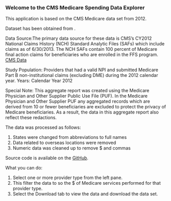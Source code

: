 ### Welcome to the CMS Medicare Spending Data Explorer

This application is based on the CMS Medicare data set from 2012.

Dataset has been obtained from . 

Data Source:The primary data source for these data is CMS’s CY2012 National Claims History (NCH) Standard Analytic Files (SAFs) which include claims as of 6/30/2013. The NCH SAFs contain 100 percent of Medicare final action claims for beneficiaries who are enrolled in the FFS program. [CMS Data](http://www.cms.gov/Research-Statistics-Data-and-Systems/Statistics-Trends-and-Reports/Medicare-Provider-Charge-Data/Physician-and-Other-Supplier.html)

Study Population: Providers that had a valid NPI and submitted Medicare Part B non-institutional claims (excluding DME) during the 2012 calendar year.
Years: Calendar Year 2012

Special Note: This aggregate report was created using the Medicare Physician and Other Supplier Public Use File (PUF).  In the Medicare Physician and Other Supplier PUF any aggregated records which are derived from 10 or fewer beneficiaries are excluded to protect the privacy of Medicare beneficiaries.  As a result, the data in this aggregate report also reflect these redactions.  

The data was processed as follows:

1. States were changed from abbreviations to full names
2. Data related to overseas locations were removed
3. Numeric data was cleaned up to remove $ and commas

Source code is available on the [GitHub](https://github.com/zero323/developing-data-products-shiny).

What you can do:

1. Select one or more provider type from the left pane. 
2. This filter the data to so the $ of Medicare services performed for that provider type.
3. Select the Download tab to view the data and download the data set. 

